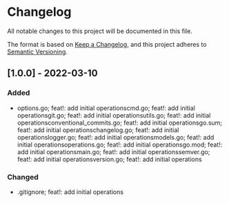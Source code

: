 # Changelog
All notable changes to this project will be documented in this file.
		
The format is based on [Keep a Changelog](https://keepachangelog.com/en/1.0.0/),
and this project adheres to [Semantic Versioning](https://semver.org/spec/v2.0.0.html).

## [1.0.0] - 2022-03-10
### Added
- options.go; feat!: add initial operationscmd.go; feat!: add initial operationsgit.go; feat!: add initial operationsutils.go; feat!: add initial operationsconventional_commits.go; feat!: add initial operationsgo.sum; feat!: add initial operationschangelog.go; feat!: add initial operationslogger.go; feat!: add initial operationsmodels.go; feat!: add initial operationsoperations.go; feat!: add initial operationsgo.mod; feat!: add initial operationsmain.go; feat!: add initial operationssemver.go; feat!: add initial operationsversion.go; feat!: add initial operations
### Changed
- .gitignore; feat!: add initial operations

